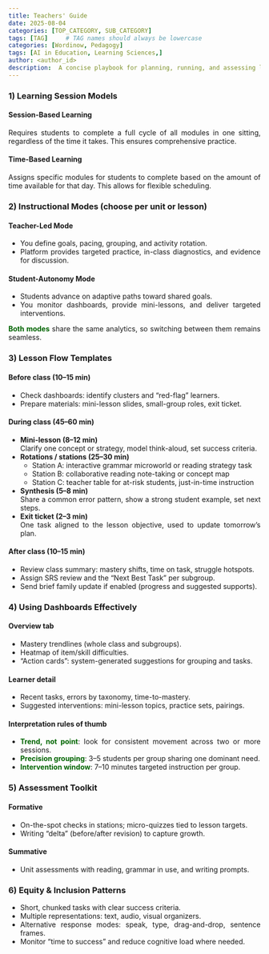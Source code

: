 ```yaml
---
title: Teachers' Guide
date: 2025-08-04
categories: [TOP_CATEGORY, SUB_CATEGORY]
tags: [TAG]     # TAG names should always be lowercase
categories: [Wordinow, Pedagogy]
tags: [AI in Education, Learning Sciences,]
author: <author_id>        
description:  A concise playbook for planning, running, and assessing lessons with real-time data support.
---
```

<div style="text-align: justify;">
<h3>1) Learning Session Models</h3>

<h4>Session-Based Learning</h4>
<p>Requires students to complete a full cycle of all modules in one sitting, regardless of the time it takes. This ensures comprehensive practice.</p>

<h4>Time-Based Learning</h4>
<p>Assigns specific modules for students to complete based on the amount of time available for that day. This allows for flexible scheduling.</p>

<h3>2) Instructional Modes (choose per unit or lesson)</h3>

<h4>Teacher-Led Mode</h4>
<ul>
  <li>You define goals, pacing, grouping, and activity rotation.</li>
  <li>Platform provides targeted practice, in-class diagnostics, and evidence for discussion.</li>
</ul>

<h4>Student-Autonomy Mode</h4>
<ul>
  <li>Students advance on adaptive paths toward shared goals.</li>
  <li>You monitor dashboards, provide mini-lessons, and deliver targeted interventions.</li>
</ul>

<p><strong style="color:#006400;">Both modes</strong> share the same analytics, so switching between them remains seamless.</p>

<h3>3) Lesson Flow Templates</h3>

<h4>Before class (10–15 min)</h4>
<ul>
  <li>Check dashboards: identify clusters and “red-flag” learners.</li>
  <li>Prepare materials: mini-lesson slides, small-group roles, exit ticket.</li>
</ul>

<h4>During class (45–60 min)</h4>
<ul>
  <li><strong>Mini-lesson (8–12 min)</strong><br />Clarify one concept or strategy, model think-aloud, set success criteria.</li>
  <li><strong>Rotations / stations (25–30 min)</strong>
    <ul>
      <li>Station A: interactive grammar microworld or reading strategy task</li>
      <li>Station B: collaborative reading note-taking or concept map</li>
      <li>Station C: teacher table for at-risk students, just-in-time instruction</li>
    </ul>
  </li>
  <li><strong>Synthesis (5–8 min)</strong><br />Share a common error pattern, show a strong student example, set next steps.</li>
  <li><strong>Exit ticket (2–3 min)</strong><br />One task aligned to the lesson objective, used to update tomorrow’s plan.</li>
</ul>

<h4>After class (10–15 min)</h4>
<ul>
  <li>Review class summary: mastery shifts, time on task, struggle hotspots.</li>
  <li>Assign SRS review and the “Next Best Task” per subgroup.</li>
  <li>Send brief family update if enabled (progress and suggested supports).</li>
</ul>

<h3>4) Using Dashboards Effectively</h3>

<h4>Overview tab</h4>
<ul>
  <li>Mastery trendlines (whole class and subgroups).</li>
  <li>Heatmap of item/skill difficulties.</li>
  <li>“Action cards”: system-generated suggestions for grouping and tasks.</li>
</ul>

<h4>Learner detail</h4>
<ul>
  <li>Recent tasks, errors by taxonomy, time-to-mastery.</li>
  <li>Suggested interventions: mini-lesson topics, practice sets, pairings.</li>
</ul>

<h4>Interpretation rules of thumb</h4>
<ul>
  <li><strong style="color:#006400;">Trend, not point</strong>: look for consistent movement across two or more sessions.</li>
  <li><strong style="color:#006400;">Precision grouping</strong>: 3–5 students per group sharing one dominant need.</li>
  <li><strong style="color:#006400;">Intervention window</strong>: 7–10 minutes targeted instruction per group.</li>
</ul>

<h3>5) Assessment Toolkit</h3>

<h4>Formative</h4>
<ul>
  <li>On-the-spot checks in stations; micro-quizzes tied to lesson targets.</li>
  <li>Writing “delta” (before/after revision) to capture growth.</li>
</ul>

<h4>Summative</h4>
<ul>
  <li>Unit assessments with reading, grammar in use, and writing prompts.</li>
</ul>

<h3>6) Equity &amp; Inclusion Patterns</h3>
<ul>
  <li>Short, chunked tasks with clear success criteria.</li>
  <li>Multiple representations: text, audio, visual organizers.</li>
  <li>Alternative response modes: speak, type, drag-and-drop, sentence frames.</li>
  <li>Monitor “time to success” and reduce cognitive load where needed.</li>
</ul>
</div>
